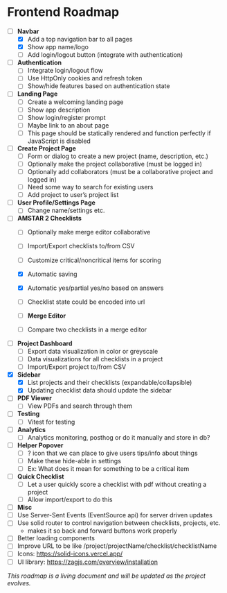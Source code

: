 # Frontend Roadmap

- [ ] **Navbar**
  - [x] Add a top navigation bar to all pages
  - [x] Show app name/logo
  - [ ] Add login/logout button (integrate with authentication)

- [ ] **Authentication**
  - [ ] Integrate login/logout flow
  - [ ] Use HttpOnly cookies and refresh token
  - [ ] Show/hide features based on authentication state

- [ ] **Landing Page**
  - [ ] Create a welcoming landing page
  - [ ] Show app description
  - [ ] Show login/register prompt
  - [ ] Maybe link to an about page
  - [ ] This page should be statically rendered and function perfectly if JavaScript is disabled

- [ ] **Create Project Page**
  - [ ] Form or dialog to create a new project (name, description, etc.)
  - [ ] Optionally make the project collaborative (must be logged in)
  - [ ] Optionally add collaborators (must be a collaborative project and logged in)
  - [ ] Need some way to search for existing users
  - [ ] Add project to user’s project list

- [ ] **User Profile/Settings Page**
  - [ ] Change name/settings etc.

- [ ] **AMSTAR 2 Checklists**
  - [ ] Optionally make merge editor collaborative
  - [ ] Import/Export checklists to/from CSV
  - [ ] Customize critical/noncritical items for scoring
  - [x] Automatic saving
  - [x] Automatic yes/partial yes/no based on answers
  - [ ] Checklist state could be encoded into url

  - [ ] **Merge Editor**
  - [ ] Compare two checklists in a merge editor

- [ ] **Project Dashboard**
  - [ ] Export data visualization in color or greyscale
  - [ ] Data visualizations for all checklists in a project
  - [ ] Import/Export project to/from CSV

- [x] **Sidebar**
  - [x] List projects and their checklists (expandable/collapsible)
  - [x] Updating checklist data should update the sidebar

- [ ] **PDF Viewer**
  - [ ] View PDFs and search through them

- [ ] **Testing**
  - [ ] Vitest for testing

- [ ] **Analytics**
  - [ ] Analytics monitoring, posthog or do it manually and store in db?

- [ ] **Helper Popover**
  - [ ] ? icon that we can place to give users tips/info about things
  - [ ] Make these hide-able in settings
  - [ ] Ex: What does it mean for something to be a critical item

- [ ] **Quick Checklist**
  - [ ] Let a user quickly score a checklist with pdf without creating a project
  - [ ] Allow import/export to do this

- [ ] **Misc**
- [ ] Use Server-Sent Events (EventSource api) for server driven updates
- [ ] Use solid router to control navigation between checklists, projects, etc.
  - makes it so back and forward buttons work properly
- [ ] Better loading components
- [ ] Improve URL to be like /project/projectName/checklist/checklistName
- [ ] Icons: https://solid-icons.vercel.app/
- [ ] UI library: https://zagjs.com/overview/installation

_This roadmap is a living document and will be updated as the project evolves._
